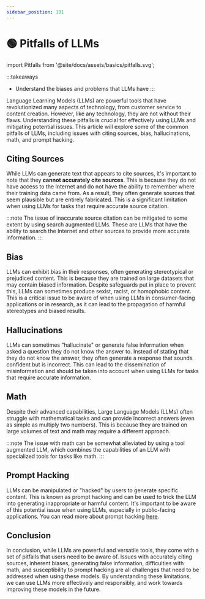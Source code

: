 ```yaml
---
sidebar_position: 101
---
```


# 🟢 Pitfalls of LLMs

import Pitfalls from '@site/docs/assets/basics/pitfalls.svg';

<div style={{textAlign: 'center'}}>
  <Pitfalls style={{width:"100%",height:"300px",verticalAlign:"top"}}/>
</div>

:::takeaways
- Understand the biases and problems that LLMs have
:::

Language Learning Models (LLMs) are powerful tools that have revolutionized many aspects of technology, from customer service to content creation. However, like any technology, they are not without their flaws. Understanding these pitfalls is crucial for effectively using LLMs and mitigating potential issues. This article will explore some of the common pitfalls of LLMs, including issues with citing sources, bias, hallucinations, math, and prompt hacking.

## Citing Sources

While LLMs can generate text that appears to cite sources, it's important to note that they **cannot accurately cite sources**. This is because they do not have access to the Internet and do not have the ability to remember where their training data came from. As a result, they often generate sources that seem plausible but are entirely fabricated. This is a significant limitation when using LLMs for tasks that require accurate source citation.

:::note
The issue of inaccurate source citation can be mitigated to some extent by using search augmented LLMs. These are LLMs that have the ability to search the Internet and other sources to provide more accurate information.
:::

## Bias

LLMs can exhibit bias in their responses, often generating stereotypical or prejudiced content. This is because they are trained on large datasets that may contain biased information. Despite safeguards put in place to prevent this, LLMs can sometimes produce sexist, racist, or homophobic content. This is a critical issue to be aware of when using LLMs in consumer-facing applications or in research, as it can lead to the propagation of harmful stereotypes and biased results.

## Hallucinations

LLMs can sometimes "hallucinate" or generate false information when asked a question they do not know the answer to. Instead of stating that they do not know the answer, they often generate a response that sounds confident but is incorrect. This can lead to the dissemination of misinformation and should be taken into account when using LLMs for tasks that require accurate information.

## Math

Despite their advanced capabilities, Large Language Models (LLMs) often struggle with mathematical tasks and can provide incorrect answers (even as simple as multiply two numbers). This is because they are trained on large volumes of text and math may require a different approach. 

:::note
The issue with math can be somewhat alleviated by using a tool augmented LLM, which combines the capabilities of an LLM with specialized tools for tasks like math.
:::

## Prompt Hacking

LLMs can be manipulated or "hacked" by users to generate specific content. This is known as prompt hacking and can be used to trick the LLM into generating inappropriate or harmful content. It's important to be aware of this potential issue when using LLMs, especially in public-facing applications. You can read more about prompt hacking [here](https://learnprompting.org/docs/category/-prompt-hacking).

## Conclusion

In conclusion, while LLMs are powerful and versatile tools, they come with a set of pitfalls that users need to be aware of. Issues with accurately citing sources, inherent biases, generating false information, difficulties with math, and susceptibility to prompt hacking are all challenges that need to be addressed when using these models. By understanding these limitations, we can use LLMs more effectively and responsibly, and work towards improving these models in the future.